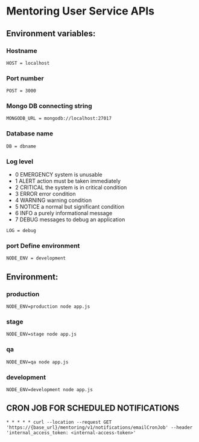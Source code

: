 # Mentoring User Service APIs

## Environment variables:

### Hostname

```
HOST = localhost
```

### Port number

```
POST = 3000
```

### Mongo DB connecting string

```
MONGODB_URL = mongodb://localhost:27017
```

### Database name

```
DB = dbname
```

### Log level

- 0 EMERGENCY system is unusable
- 1 ALERT action must be taken immediately
- 2 CRITICAL the system is in critical condition
- 3 ERROR error condition
- 4 WARNING warning condition
- 5 NOTICE a normal but significant condition
- 6 INFO a purely informational message
- 7 DEBUG messages to debug an application

```
LOG = debug
```

### port Define environment

```
NODE_ENV = development
```

## Environment:

### production

```
NODE_ENV=production node app.js
```

### stage

```
NODE_ENV=stage node app.js
```

### qa

```
NODE_ENV=qa node app.js
```

### development

```
NODE_ENV=development node app.js
```

## CRON JOB FOR SCHEDULED NOTIFICATIONS

```
* * * * * curl --location --request GET 'https://{base_url}/mentoring/v1/notifications/emailCronJob' --header 'internal_access_token: <internal-access-token>'
```
